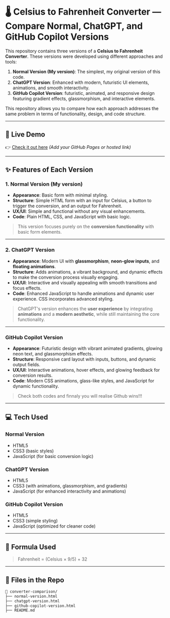 # 🌡️ Celsius to Fahrenheit Converter — Compare Normal, ChatGPT, and GitHub Copilot Versions

This repository contains three versions of a **Celsius to Fahrenheit Converter**. These versions were developed using different approaches and tools:
1. **Normal Version (My version)**: The simplest, my original version of this code.
2. **ChatGPT Version**: Enhanced with modern, futuristic UI elements, animations, and smooth interactivity.
3. **GitHub Copilot Version**: futuristic, animated, and responsive design featuring gradient effects, glassmorphism, and interactive elements.
   
This repository allows you to compare how each approach addresses the same problem in terms of functionality, design, and code structure.

---

## 🚀 Live Demo

👉 [Check it out here](#) *(Add your GitHub Pages or hosted link)*

---

## ✨ Features of Each Version

### **1. Normal Version (My version)**
- **Appearance**: Basic form with minimal styling.
- **Structure**: Simple HTML form with an input for Celsius, a button to trigger the conversion, and an output for Fahrenheit.
- **UX/UI**: Simple and functional without any visual enhancements.
- **Code**: Plain HTML, CSS, and JavaScript with basic logic.

> This version focuses purely on the **conversion functionality** with basic form elements.

---

### **2. ChatGPT Version**
- **Appearance**: Modern UI with **glassmorphism**, **neon-glow inputs**, and **floating animations**.
- **Structure**: Adds animations, a vibrant background, and dynamic effects to make the conversion process visually engaging.
- **UX/UI**: Interactive and visually appealing with smooth transitions and focus effects.
- **Code**: Enhanced JavaScript to handle animations and dynamic user experience. CSS incorporates advanced styling.

> ChatGPT's version enhances the **user experience** by integrating **animations** and a **modern aesthetic**, while still maintaining the core functionality.

---

### **GitHub Copilot Version**
- **Appearance**: Futuristic design with vibrant animated gradients, glowing neon text, and glassmorphism effects.
- **Structure**: Responsive card layout with inputs, buttons, and dynamic output fields.
- **UX/UI**: Interactive animations, hover effects, and glowing feedback for conversion results.
- **Code**: Modern CSS animations, glass-like styles, and JavaScript for dynamic functionality.

> Check both codes and finnaly you will realise Github wins!!!
---

## 💻 Tech Used

### **Normal Version**
- HTML5
- CSS3 (basic styles)
- JavaScript (for basic conversion logic)

### **ChatGPT Version**
- HTML5
- CSS3 (with animations, glassmorphism, and gradients)
- JavaScript (for enhanced interactivity and animations)

### **GitHub Copilot Version**
- HTML5
- CSS3 (simple styling)
- JavaScript (optimized for cleaner code)

---

## 🧪 Formula Used

> Fahrenheit = (Celsius × 9/5) + 32

---

## 📂 Files in the Repo

```bash
📁 converter-comparison/
├── normal-version.html       
├── chatgpt-version.html     
├── github-copilot-version.html 
├── README.md               
